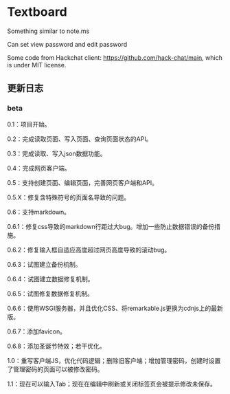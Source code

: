 # Textboard

Something similar to note.ms

Can set view password and edit password

Some code from Hackchat client: <https://github.com/hack-chat/main>, which is under MIT license.

## 更新日志

### beta

0.1：项目开始。

0.2：完成读取页面、写入页面、查询页面状态的API。

0.3：完成读取、写入json数据功能。

0.4：完成网页客户端。

0.5：支持创建页面、编辑页面，完善网页客户端和API。

0.5.X：修复含特殊符号的页面名导致的问题。

0.6：支持markdown。

0.6.1：修复css导致的markdown行距过大bug。增加一些防止数据错误的备份措施。

0.6.2：修复输入框自适应高度超过网页高度导致的滚动bug。

0.6.3：试图建立备份机制。

0.6.4：试图建立数据修复机制。

0.6.5：试图修复数据修复机制。

0.6.6：使用WSGI服务器，并且优化CSS、将remarkable.js更换为cdnjs上的最新版。

0.6.7：添加favicon。

0.6.8：添加圣诞节特效；若干优化。

1.0：重写客户端JS，优化代码逻辑；删除旧客户端；增加管理密码，创建时设置了管理密码的页面可以被修改密码。

1.1：现在可以输入Tab；现在在编辑中刷新或关闭标签页会被提示修改未保存。
